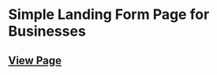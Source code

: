 # Simple Landing Form Page for Businesses

## [View Page](https://amrdesai.github.io/simple-landing-form/)
